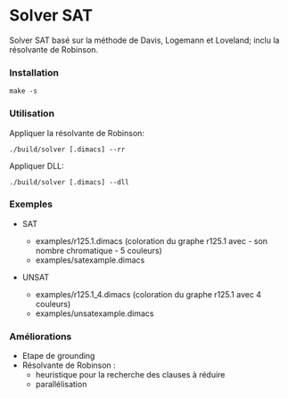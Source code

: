 # Solver SAT
Solver SAT basé sur la méthode de Davis, Logemann et Loveland; inclu la résolvante de Robinson.

### Installation

`
make -s
`

### Utilisation

Appliquer la résolvante de Robinson:

`
./build/solver [.dimacs] --rr 
`

Appliquer DLL: 

`
./build/solver [.dimacs] --dll
`

### Exemples

* SAT
	* examples/r125.1.dimacs (coloration du graphe r125.1 avec - son nombre chromatique - 5 couleurs)
	* examples/satexample.dimacs


* UNSAT
	* examples/r125.1\_4.dimacs	(coloration du graphe r125.1 avec 4 couleurs)
	* examples/unsatexample.dimacs

### Améliorations

* Etape de grounding 
* Résolvante de Robinson :
	* heuristique pour la recherche des clauses à réduire
	* parallélisation 

